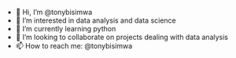 - 👋 Hi, I’m @tonybisimwa
- 👀 I’m interested in data analysis and data science
- 🌱 I’m currently learning python
- 💞️ I’m looking to collaborate on projects dealing with data analysis
- 📫 How to reach me: @tonybisimwa

<!---
tonybisimwa/tonybisimwa is a ✨ special ✨ repository because its `README.md` (this file) appears on your GitHub profile.
You can click the Preview link to take a look at your changes.
--->
